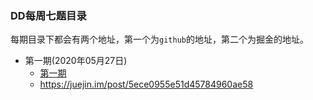 ### DD每周七题目录

每期目录下都会有两个地址，第一个为`github`的地址，第二个为掘金的地址。

- 第一期(2020年05月27日)
  - [第一期](./DD每周七题-第一期.md)
  - https://juejin.im/post/5ece0955e51d45784960ae58

